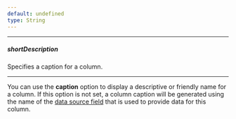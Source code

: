 ```yaml
---
default: undefined
type: String
---
```

---
##### shortDescription
Specifies a caption for a column.

---
You can use the **caption** option to display a descriptive or friendly name for a column. If this option is not set, a column caption will be generated using the name of the [data source field](/Documentation/ApiReference/UI_Widgets/dxDataGrid/Configuration/columns/?#dataField) that is used to provide data for this column.